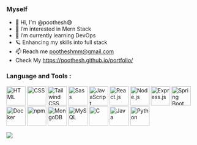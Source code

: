 ### Myself 
- 👋 Hi, I’m @poothesh😅
- 👀 I’m interested in Mern Stack
- 🌱 I’m currently learning DevOps
- 🪐 Enhancing my skills into full stack 
- 📫 Reach me pootheshmm@gmail.com
- Check My https://poothesh.github.io/portfolio/

### Language and Tools :

<!-- Frontend -->
<img src="https://img.icons8.com/color/48/000000/html-5.png" alt="HTML" width="50"/>
<img src="https://img.icons8.com/color/48/000000/css3.png" alt="CSS" width="50"/>
<img width="50" src="https://user-images.githubusercontent.com/25181517/202896760-337261ed-ee92-4979-84c4-d4b829c7355d.png" alt="Tailwind CSS" title="Tailwind CSS"/>
<img src="https://img.icons8.com/color/48/000000/sass.png" alt="Sass" width="50"/>
<img src="https://img.icons8.com/color/48/000000/javascript.png" alt="JavaScript" width="50"/>
<img src="https://img.icons8.com/color/48/000000/react-native.png" alt="React.js" width="50"/>

<!-- Backend -->
<img src="https://img.icons8.com/color/48/000000/nodejs.png" alt="Node.js" width="50"/>
<img src="https://img.icons8.com/ios-filled/50/26e07f/express-js.png" alt="Express.js" width="50"/>
<img src="https://img.icons8.com/color/48/000000/spring-logo.png" alt="Spring Boot" width="50"/>

<!-- DevOps & Tools -->
<img src="https://img.icons8.com/color/48/000000/docker.png" alt="Docker" width="50"/>
<img src="https://img.icons8.com/color/48/000000/npm.png" alt="npm" width="50"/>

<!-- Databases -->
<img src="https://img.icons8.com/color/48/000000/mongodb.png" alt="MongoDB" width="50"/>
<img src="https://img.icons8.com/color/48/000000/mysql-logo.png" alt="MySQL" width="50"/>

<!-- Programming Languages -->
<img src="https://img.icons8.com/color/48/000000/c-programming.png" alt="C" width="50"/>
<img src="https://img.icons8.com/color/48/000000/java-coffee-cup-logo.png" alt="Java" width="50"/>
<img src="https://img.icons8.com/color/48/000000/python.png" alt="Python" width="50"/>



![](https://leetcard.jacoblin.cool/poothesh_m?ext=heatmap)







